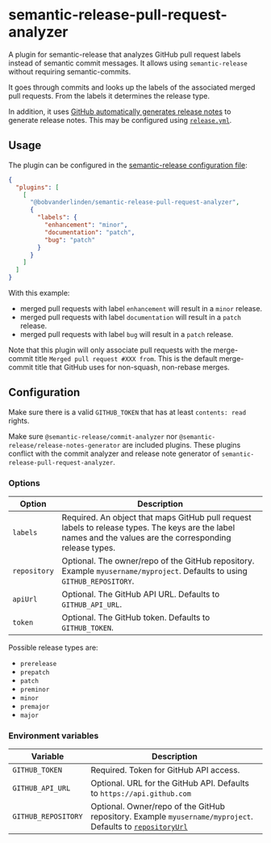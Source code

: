 # semantic-release-pull-request-analyzer

A plugin for semantic-release that analyzes GitHub pull request labels instead of semantic commit messages. It allows using `semantic-release` without requiring semantic-commits.

It goes through commits and looks up the labels of the associated merged pull requests. From the labels it determines the release type.

In addition, it uses [GitHub automatically generates release notes](https://docs.github.com/en/repositories/releasing-projects-on-github/automatically-generated-release-notes) to generate release notes. This may be configured using [`release.yml`](https://docs.github.com/en/repositories/releasing-projects-on-github/automatically-generated-release-notes#example-configurations).

## Usage

The plugin can be configured in the [semantic-release configuration file](https://github.com/semantic-release/semantic-release/blob/master/docs/usage/configuration.md#configuration):

```json
{
  "plugins": [
    [
      "@bobvanderlinden/semantic-release-pull-request-analyzer",
      {
        "labels": {
          "enhancement": "minor",
          "documentation": "patch",
          "bug": "patch"
        }
      }
    ]
  ]
}
```

With this example:

- merged pull requests with label `enhancement` will result in a `minor` release.
- merged pull requests with label `documentation` will result in a `patch` release.
- merged pull requests with label `bug` will result in a `patch` release.

Note that this plugin will only associate pull requests with the merge-commit title `Merged pull request #XXX from`. This is the default merge-commit title that GitHub uses for non-squash, non-rebase merges.

## Configuration

Make sure there is a valid `GITHUB_TOKEN` that has at least `contents: read` rights.

Make sure `@semantic-release/commit-analyzer` nor `@semantic-release/release-notes-generator` are included plugins. These plugins conflict with the commit analyzer and release note generator of `semantic-release-pull-request-analyzer`.

### Options

| Option | Description |
| ------ | ----------- |
| `labels` | Required. An object that maps GitHub pull request labels to release types. The keys are the label names and the values are the corresponding release types. |
| `repository` | Optional. The owner/repo of the GitHub repository. Example `myusername/myproject`. Defaults to using `GITHUB_REPOSITORY`. |
| `apiUrl` | Optional. The GitHub API URL. Defaults to `GITHUB_API_URL`. |
| `token` | Optional. The GitHub token. Defaults to `GITHUB_TOKEN`. |

Possible release types are:

- `prerelease`
- `prepatch`
- `patch`
- `preminor`
- `minor`
- `premajor`
- `major`

### Environment variables

| Variable              | Description                           |
| --------------------- | ------------------------------------- |
| `GITHUB_TOKEN`        | Required. Token for GitHub API access. |
| `GITHUB_API_URL`      | Optional. URL for the GitHub API. Defaults to `https://api.github.com`              |
| `GITHUB_REPOSITORY`   | Optional. Owner/repo of the GitHub repository. Example `myusername/myproject`. Defaults to [`repositoryUrl`](https://semantic-release.gitbook.io/semantic-release/usage/configuration#repositoryurl)       |
